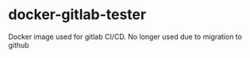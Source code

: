 # docker-gitlab-tester
Docker image used for gitlab CI/CD. No longer used due to migration to github
